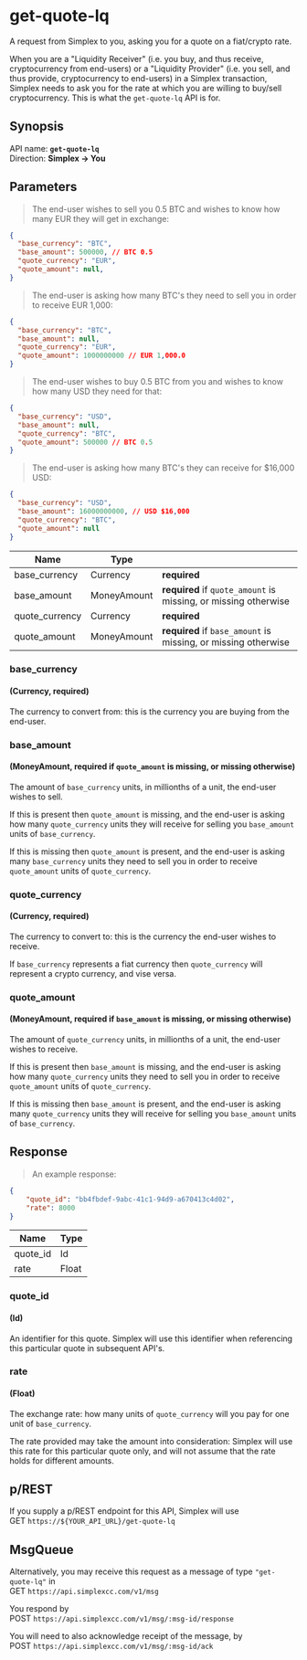 # get-quote-lq #

A request from Simplex to you, asking you for a quote on a fiat/crypto rate.

When you are a "Liquidity Receiver" (i.e. you buy, and thus receive, cryptocurrency from end-users) or a "Liquidity Provider" (i.e. you sell, and thus provide, cryptocurrency to end-users) in a Simplex transaction, Simplex needs to ask you for the rate at which you are willing to buy/sell cryptocurrency. This is what the `get-quote-lq` API is for.

## Synopsis ##

API name: **`get-quote-lq`**  
Direction: **Simplex &rarr; You**

## Parameters ##

> The end-user wishes to sell you 0.5 BTC and wishes to know how many EUR they will get in exchange:

```json
{
  "base_currency": "BTC",
  "base_amount": 500000, // BTC 0.5
  "quote_currency": "EUR",
  "quote_amount": null,
}
```

> The end-user is asking how many BTC's they need to sell you in order to receive EUR 1,000:

```json
{
  "base_currency": "BTC",
  "base_amount": null,
  "quote_currency": "EUR",
  "quote_amount": 1000000000 // EUR 1,000.0
}
```

> The end-user wishes to buy 0.5 BTC from you and wishes to know how many USD they need for that:

```json
{
  "base_currency": "USD",
  "base_amount": null,
  "quote_currency": "BTC",
  "quote_amount": 500000 // BTC 0.5
}
```

> The end-user is asking how many BTC's they can receive for $16,000 USD:

```json
{
  "base_currency": "USD",
  "base_amount": 16000000000, // USD $16,000
  "quote_currency": "BTC",
  "quote_amount": null
}
```

Name           | Type        |   |
-------------- | ----------- | - |
base_currency  | Currency    | **required**
base_amount    | MoneyAmount | **required** if `quote_amount` is missing, or missing otherwise
quote_currency | Currency    | **required**
quote_amount   | MoneyAmount | **required** if `base_amount` is missing, or missing otherwise

### base_currency ###
#### (Currency, **required**)

The currency to convert from: this is the currency you are buying from the end-user.

### base_amount ###
#### (MoneyAmount, **required** if `quote_amount` is missing, or missing otherwise)

The amount of `base_currency` units, in millionths of a unit, the end-user wishes to sell.

If this is present then `quote_amount` is missing, and the end-user is asking how many `quote_currency` units they will receive for selling you `base_amount` units of `base_currency`.

If this is missing then `quote_amount` is present, and the end-user is asking many `base_currency` units they need to sell you in order to receive `quote_amount` units of `quote_currency`.

### quote_currency ###
#### (Currency, **required**)

The currency to convert to: this is the currency the end-user wishes to receive.

If `base_currency` represents a fiat currency then `quote_currency` will represent a crypto currency, and vise versa.

### quote_amount ###
#### (MoneyAmount, **required** if `base_amount` is missing, or missing otherwise)

The amount of `quote_currency` units, in millionths of a unit, the end-user wishes to receive.

If this is present then `base_amount` is missing, and the end-user is asking how many `quote_currency` units they need to sell you in order to receive `quote_amount` units of `quote_currency`.

If this is missing then `base_amount` is present, and the end-user is asking many `quote_currency` units they will receive for selling you `base_amount` units of `base_currency`.

## Response ##

> An example response:

```json
{
    "quote_id": "bb4fbdef-9abc-41c1-94d9-a670413c4d02",
    "rate": 8000
}
```

Name     | Type
-------- | ----
quote_id | Id
rate     | Float

### quote_id ###
#### (Id)

An identifier for this quote. Simplex will use this identifier when referencing this particular quote in subsequent API's.

### rate ###
#### (Float)

The exchange rate: how many units of `quote_currency` will you pay for one unit of `base_currency`.

The rate provided may take the amount into consideration: Simplex will use this rate for this particular quote only, and will not assume that the rate holds for different amounts.

## p/REST ##

If you supply a p/REST endpoint for this API, Simplex will use  
<span class="http-verb http-get">GET</span> `https://${YOUR_API_URL}/get-quote-lq`

## MsgQueue ##

Alternatively, you may receive this request as a message of type `"get-quote-lq"` in  
<span class="http-verb http-get">GET</span> `https://api.simplexcc.com/v1/msg`

You respond by  
<span class="http-verb http-post">POST</span> `https://api.simplexcc.com/v1/msg/:msg-id/response`

You will need to also acknowledge receipt of the message, by  
<span class="http-verb http-post">POST</span> `https://api.simplexcc.com/v1/msg/:msg-id/ack`

[modeline]: # ( vim: set ts=2 sw=2 expandtab wrap linebreak: )
